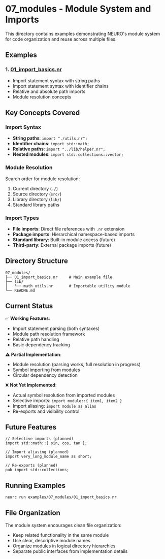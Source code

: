 # 07_modules - Module System and Imports

This directory contains examples demonstrating NEURO's module system for code organization and reuse across multiple files.

## Examples

### 1. [01_import_basics.nr](./01_import_basics.nr)
- Import statement syntax with string paths
- Import statement syntax with identifier chains
- Relative and absolute path imports
- Module resolution concepts

## Key Concepts Covered

### Import Syntax
- **String paths**: `import "./utils.nr";`
- **Identifier chains**: `import std::math;`
- **Relative paths**: `import "../lib/helper.nr";`
- **Nested modules**: `import std::collections::vector;`

### Module Resolution
Search order for module resolution:
1. Current directory (`./`)
2. Source directory (`src/`)
3. Library directory (`lib/`)
4. Standard library paths

### Import Types
- **File imports**: Direct file references with `.nr` extension
- **Package imports**: Hierarchical namespace-based imports
- **Standard library**: Built-in module access (future)
- **Third-party**: External package imports (future)

## Directory Structure

```
07_modules/
├── 01_import_basics.nr     # Main example file
├── lib/
│   └── math_utils.nr       # Importable utility module
└── README.md
```

## Current Status

✅ **Working Features**:
- Import statement parsing (both syntaxes)
- Module path resolution framework
- Relative path handling
- Basic dependency tracking

⚠️ **Partial Implementation**:
- Module resolution (parsing works, full resolution in progress)
- Symbol importing from modules
- Circular dependency detection

❌ **Not Yet Implemented**:
- Actual symbol resolution from imported modules
- Selective imports: `import module::{ item1, item2 }`
- Import aliasing: `import module as alias`
- Re-exports and visibility control

## Future Features

```neuro
// Selective imports (planned)
import std::math::{ sin, cos, tan };

// Import aliasing (planned)
import very_long_module_name as short;

// Re-exports (planned)
pub import std::collections;
```

## Running Examples

```bash
neurc run examples/07_modules/01_import_basics.nr
```

## File Organization

The module system encourages clean file organization:
- Keep related functionality in the same module
- Use clear, descriptive module names
- Organize modules in logical directory hierarchies
- Separate public interfaces from implementation details